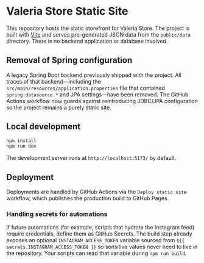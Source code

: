 # Valeria Store Static Site

This repository hosts the static storefront for Valeria Store. The project is built with [Vite](https://vitejs.dev/) and serves pre-generated JSON data from the `public/data` directory. There is no backend application or database involved.

## Removal of Spring configuration

A legacy Spring Boot backend previously shipped with the project. All traces of that backend—including the `src/main/resources/application.properties` file that contained `spring.datasource.*` and JPA settings—have been removed. The GitHub Actions workflow now guards against reintroducing JDBC/JPA configuration so the project remains a purely static site.

## Local development

```bash
npm install
npm run dev
```

The development server runs at `http://localhost:5173/` by default.

## Deployment

Deployments are handled by GitHub Actions via the `Deploy static site` workflow, which publishes the production build to GitHub Pages.

### Handling secrets for automations

If future automations (for example, scripts that hydrate the Instagram feed) require credentials, define them as GitHub Secrets. The build step already exposes an optional `INSTAGRAM_ACCESS_TOKEN` variable sourced from `${{ secrets.INSTAGRAM_ACCESS_TOKEN }}` so sensitive values never need to live in the repository. Your scripts can read that variable during `npm run build`.
